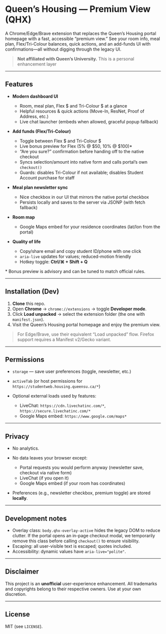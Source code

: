 # Queen’s Housing — Premium View (QHX)

A Chrome/Edge/Brave extension that replaces the Queen’s Housing portal homepage with a fast, accessible “premium view.” See your room info, meal plan, Flex/Tri-Colour balances, quick actions, and an add-funds UI with confirmations—all without digging through the legacy UI.

> **Not affiliated with Queen’s University.** This is a personal enhancement layer

---

## Features

* **Modern dashboard UI**

  * Room, meal plan, Flex \$ and Tri-Colour \$ at a glance
  * Helpful resources & quick actions (Move-In, ResNet, Proof of Address, etc.)
  * Live chat launcher (embeds when allowed, graceful popup fallback)

* **Add funds (Flex/Tri-Colour)**

  * Toggle between Flex \$ and Tri-Colour \$
  * Live bonus preview for Flex (5% @ \$50, 10% @ \$100)\*
  * “Are you sure?” confirmation before handing off to the native checkout
  * Syncs selection/amount into native form and calls portal’s own `checkout()`
  * Guards: disables Tri-Colour if not available; disables Student Account purchase for staff

* **Meal plan newsletter sync**

  * Nice checkbox in our UI that mirrors the native portal checkbox
  * Persists locally and saves to the server via JSONP (with fetch fallback)

* **Room map**

  * Google Maps embed for your residence coordinates (lat/lon from the portal)

* **Quality of life**

  * Copy/share email and copy student ID/phone with one click
  * `aria-live` updates for values; reduced-motion friendly
  * Hotkey toggle: **Ctrl/⌘ + Shift + Q**

\* Bonus preview is advisory and can be tuned to match official rules.

---

## Installation (Dev)

1. **Clone** this repo.
2. Open **Chrome** → `chrome://extensions` → toggle **Developer mode**.
3. Click **Load unpacked** → select the extension folder (the one with `manifest.json`).
4. Visit the Queen’s Housing portal homepage and enjoy the premium view.

> For Edge/Brave, use their equivalent “Load unpacked” flow. Firefox support requires a Manifest v2/Gecko variant.

---

## Permissions

* `storage` — save user preferences (toggle, newsletter, etc.)
* `activeTab` (or host permissions for `https://studentweb.housing.queensu.ca/*`)
* Optional external loads used by features:

  * LiveChat: `https://cdn.livechatinc.com/*`, `https://secure.livechatinc.com/*`
  * Google Maps embed: `https://www.google.com/maps*`

---

## Privacy

* No analytics.
* No data leaves your browser except:

  * Portal requests you would perform anyway (newsletter save, checkout via native form)
  * LiveChat (if you open it)
  * Google Maps embed (if your room has coordinates)
* Preferences (e.g., newsletter checkbox, premium toggle) are stored **locally**.

---

## Development notes

* Overlay class: `body.qhx-overlay-active` hides the legacy DOM to reduce clutter.
  If the portal opens an in-page checkout modal, we temporarily remove this class before calling `checkout()` to ensure visibility.
* Escaping: all user-visible text is escaped; quotes included.
* Accessibility: dynamic values have `aria-live="polite"`.

---

## Disclaimer

This project is an **unofficial** user-experience enhancement. All trademarks and copyrights belong to their respective owners. Use at your own discretion.

---

## License

MIT (see `LICENSE`).